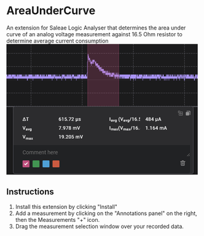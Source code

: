 # AreaUnderCurve
An extension for Saleae Logic Analyser that determines the area under curve of an analog voltage measurement against 16.5 Ohm resistor to determine average current consumption
![AUC](Images/AUC.png)

## Instructions
1. Install this extension by clicking "Install"
2. Add a measurement by clicking on the "Annotations panel" on the right, then the Measurements "+" icon.
3. Drag the measurement selection window over your recorded data.
